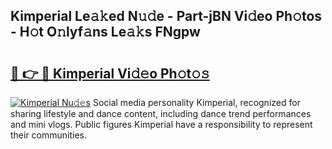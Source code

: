 ## Kimperial Le𝚊𝚔ed N𝚞𝚍e - Part-jBN Vi𝚍eo Ph𝚘tos - H𝚘t O𝚗lyf𝚊ns Le𝚊𝚔s FNgpw

# <h2><a href="http://hfh24u.feru.top/?c=Kimperial">🔗 👉 🔴 Kimperial Vi𝚍𝚎o Ph𝚘t𝚘𝚜</a></h2>

[![Kimperial Nu𝚍𝚎s](https://i.imgur.com/0TWrTi3.gif)](http://hfh24u.feru.top/?c=Kimperial)
Social media personality Kimperial, recognized for sharing lifestyle and dance content, including dance trend performances and mini vlogs. Public figures Kimperial have a responsibility to represent their communities. 
